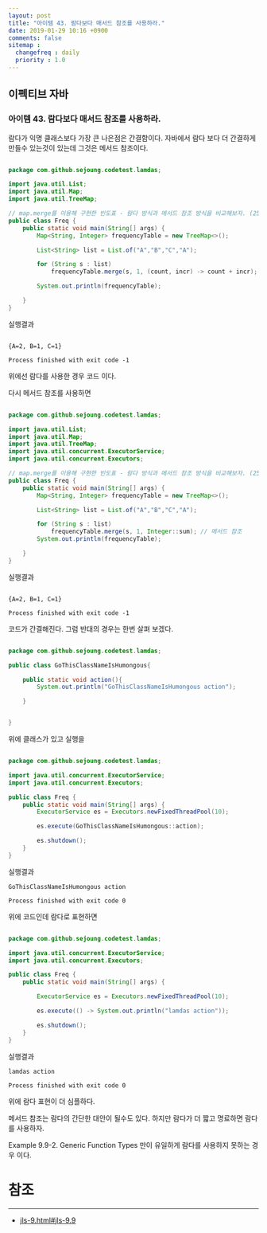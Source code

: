 ```yaml
---
layout: post
title: "아이템 43. 람다보다 매서드 참조를 사용하라."
date: 2019-01-29 10:16 +0900
comments: false
sitemap :
  changefreq : daily
  priority : 1.0
---
```

## 이펙티브 자바

### 아이템 43. 람다보다 매서드 참조를 사용하라.

람다가 익명 클래스보다 가장 큰 나은점은 간결함이다. 
자바에서 람다 보다 더 간결하게 만들수 있는것이 있는데 그것은 메서드 참조이다.


```java

package com.github.sejoung.codetest.lamdas;

import java.util.List;
import java.util.Map;
import java.util.TreeMap;

// map.merge를 이용해 구현한 빈도표 - 람다 방식과 메서드 참조 방식을 비교해보자. (259쪽)
public class Freq {
    public static void main(String[] args) {
        Map<String, Integer> frequencyTable = new TreeMap<>();

        List<String> list = List.of("A","B","C","A");

        for (String s : list)
            frequencyTable.merge(s, 1, (count, incr) -> count + incr); // 람다

        System.out.println(frequencyTable);

    }
}


```
실행결과
```

{A=2, B=1, C=1}

Process finished with exit code -1

```

위에선 람다를 사용한 경우 코드 이다. 

다시 메서드 참조를 사용하면 

```java

package com.github.sejoung.codetest.lamdas;

import java.util.List;
import java.util.Map;
import java.util.TreeMap;
import java.util.concurrent.ExecutorService;
import java.util.concurrent.Executors;

// map.merge를 이용해 구현한 빈도표 - 람다 방식과 메서드 참조 방식을 비교해보자. (259쪽)
public class Freq {
    public static void main(String[] args) {
        Map<String, Integer> frequencyTable = new TreeMap<>();

        List<String> list = List.of("A","B","C","A");

        for (String s : list)
            frequencyTable.merge(s, 1, Integer::sum); // 메서드 참조
        System.out.println(frequencyTable);

    }
}


```
실행결과
```

{A=2, B=1, C=1}

Process finished with exit code -1

```

코드가 간결해진다. 그럼 반대의 경우는 한번 살펴 보겠다.

```java

package com.github.sejoung.codetest.lamdas;

public class GoThisClassNameIsHumongous{

    public static void action(){
        System.out.println("GoThisClassNameIsHumongous action");

    }


}


```

위에 클래스가 있고 실행을

```java

package com.github.sejoung.codetest.lamdas;

import java.util.concurrent.ExecutorService;
import java.util.concurrent.Executors;

public class Freq {
    public static void main(String[] args) {
        ExecutorService es = Executors.newFixedThreadPool(10);

        es.execute(GoThisClassNameIsHumongous::action);

        es.shutdown();
    }
}


```
실행결과
```
GoThisClassNameIsHumongous action

Process finished with exit code 0

```

위에 코드인데 람다로 표현하면 

```java

package com.github.sejoung.codetest.lamdas;

import java.util.concurrent.ExecutorService;
import java.util.concurrent.Executors;

public class Freq {
    public static void main(String[] args) {

        ExecutorService es = Executors.newFixedThreadPool(10);

        es.execute(() -> System.out.println("lamdas action"));

        es.shutdown();
    }
}


```
실행결과
```
lamdas action

Process finished with exit code 0

```
위에 람다 표현이 더 심플하다.

메서드 참조는 람다의 간단한 대안이 될수도 있다. 하지만 람다가 더 짧고 명료하면 람다를 사용하자.

Example 9.9-2. Generic Function Types 만이 유일하게 람다를 사용하지 못하는 경우 이다.


# 참조
-----
* [jls-9.html#jls-9.9](https://docs.oracle.com/javase/specs/jls/se9/html/jls-9.html#jls-9.9)

